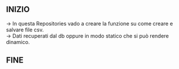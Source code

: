 
## INIZIO ##

-> In questa Repositories vado a creare la funzione su come creare e salvare file csv.<br />
-> Dati recuperati dal db oppure in modo statico che si può rendere dinamico.

## FINE ##

